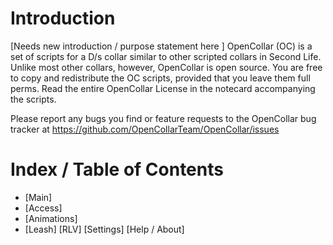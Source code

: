 # Introduction

[Needs new introduction / purpose statement here ]
OpenCollar (OC) is a set of scripts for a D/s collar similar to other scripted collars in Second Life.
Unlike most other collars, however, OpenCollar is open source.
You are free to copy and redistribute the OC scripts, provided that you leave them full perms.
Read the entire OpenCollar License in the notecard accompanying the scripts.

Please report any bugs you find or feature requests to the OpenCollar bug tracker at
https://github.com/OpenCollarTeam/OpenCollar/issues 

# Index / Table of Contents

* [Main]
* [Access]
* [Animations] 
* [Leash]
[RLV]
[Settings]
[Help / About]
